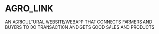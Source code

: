# AGRO_LINK
AN AGRICULTURAL WEBSITE/WEBAPP THAT CONNECTS FARMERS AND BUYERS TO DO TRANSACTION AND GETS GOOD SALES AND PRODUCTS
